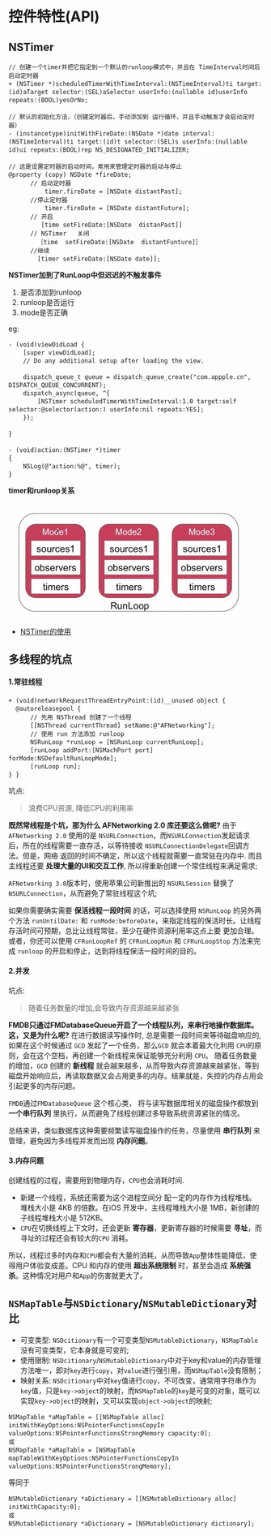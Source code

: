 # 控件特性(API)


## NSTimer
```
// 创建一个timer并把它指定到一个默认的runloop模式中，并且在 TimeInterval时间后 启动定时器
+ (NSTimer *)scheduledTimerWithTimeInterval:(NSTimeInterval)ti target:(id)aTarget selector:(SEL)aSelector userInfo:(nullable id)userInfo repeats:(BOOL)yesOrNo;

// 默认的初始化方法，（创建定时器后，手动添加到 运行循环，并且手动触发才会启动定时器）
- (instancetype)initWithFireDate:(NSDate *)date interval:(NSTimeInterval)ti target:(id)t selector:(SEL)s userInfo:(nullable id)ui repeats:(BOOL)rep NS_DESIGNATED_INITIALIZER;

// 这是设置定时器的启动时间，常用来管理定时器的启动与停止
@property (copy) NSDate *fireDate;
      // 启动定时器
          timer.fireDate = [NSDate distantPast];    
      //停止定时器
          timer.fireDate = [NSDate distantFuture];
      // 开启
         [time setFireDate:[NSDate  distanPast]]
      // NSTimer   关闭  
        ［time  setFireDate:[NSDate  distantFunture]］
      //继续
        [timer setFireDate:[NSDate date]];

```

**NSTimer加到了RunLoop中但迟迟的不触发事件**
1. 是否添加到runloop
2. runloop是否运行
3. mode是否正确


eg:
```
- (void)viewDidLoad {
    [super viewDidLoad];
    // Do any additional setup after loading the view.

    dispatch_queue_t queue = dispatch_queue_create("com.appple.cn", DISPATCH_QUEUE_CONCURRENT);
    dispatch_async(queue, ^{
        [NSTimer scheduledTimerWithTimeInterval:1.0 target:self selector:@selector(action:) userInfo:nil repeats:YES];
    });

}

- (void)action:(NSTimer *)timer
{
    NSLog(@"action:%@", timer);
}
```
**timer和runloop关系**

![timer和runloop关系](./resources/runloop与timer关系.png)

* [NSTimer的使用](https://www.jianshu.com/p/3ccdda0679c1)

## 多线程的坑点
#### 1.常驻线程
```
+ (void)networkRequestThreadEntryPoint:(id)__unused object {
  @autoreleasepool {
      // 先用 NSThread 创建了一个线程
      [[NSThread currentThread] setName:@"AFNetworking"];
      // 使用 run 方法添加 runloop
      NSRunLoop *runLoop = [NSRunLoop currentRunLoop];
      [runLoop addPort:[NSMachPort port] forMode:NSDefaultRunLoopMode];
      [runLoop run];
} }
```

坑点:
> 浪费CPU资源, 降低CPU的利用率

**既然常线程是个坑，那为什么 AFNetworking 2.0 库还要这么做呢?**
由于`AFNetworking 2.0` 使用的是 `NSURLConnection`，而`NSURLConnection`发起请求后，所在的线程需要一直存活，以等待接收 `NSURLConnectionDelegate`回调方法。但是，网络 返回的时间不确定，所以这个线程就需要一直常驻在内存中.
而且主线程还要 **处理大量的UI和交互工作**, 所以得重新创建一个常住线程来满足需求;

`AFNetworking 3.0`版本时，使用苹果公司新推出的 `NSURLSession` 替换了 `NSURLConnection`，从而避免了常驻线程这个坑;

如果你需要确实需要 **保活线程一段时间** 的话，可以选择使用 `NSRunLoop` 的另外两个方法 `runUntilDate:` 和 `runMode:beforeDate`，来指定线程的保活时⻓。让线程存活时间可预期，总比让线程常驻，至少在硬件资源利用率这点上要 更加合理。
或者，你还可以使用 `CFRunLoopRef` 的 `CFRunLoopRun` 和 `CFRunLoopStop` 方法来完成 `runloop` 的开启和停止，达到将线程保活一段时间的目的。

#### 2.并发
坑点:
> 随着任务数量的增加,会导致内存资源越来越紧张

**FMDB只通过FMDatabaseQueue开启了一个线程队列，来串行地操作数据库。这，又是为什么呢?**
在进行数据读写操作时, 总是需要一段时间来等待磁盘响应的, 如果在这个时候通过 `GCD` 发起了一个任务，那么`GCD` 就会本着最大化利用 `CPU`的原则，会在这个空档，再创建一个新线程来保证能够充分利用 `CPU`。
随着任务数量的增加，`GCD` 创建的 **新线程** 就会越来越多，从而导致内存资源越来越紧张，等到磁盘开始响应后，再读取数据又会占用更多的内存。结果就是，失控的内存占用会引起更多的内存问题。

`FMDB`通过`FMDatabaseQueue` 这个核心类， 将与读写数据库相关的磁盘操作都放到 **一个串行队列** 里执行，从而避免了线程创建过多导致系统资源紧张的情况。

总结来讲，类似数据库这种需要频繁读写磁盘操作的任务，尽量使用 **串行队列** 来管理，避免因为多线程并发而出现 **内存问题**。

#### 3.内存问题
创建线程的过程，需要用到物理内存，`CPU`也会消耗时间.
* 新建一个线程，系统还需要为这个进程空间分 配一定的内存作为线程堆栈。
堆栈大小是 4KB 的倍数。在iOS 开发中，主线程堆栈大小是 1MB，新创建的子线程堆栈大小是 512KB。
* `CPU`在切换线程上下文时，还会更新 **寄存器**，更新寄存器的时候需要 **寻址**，而寻址的过程还会有较大的`CPU` 消耗。

所以，线程过多时内存和`CPU`都会有大量的消耗，从而导致`App`整体性能降低，使得用户体验变成差。CPU 和内存的使用 **超出系统限制** 时，甚至会造成 **系统强杀**。这种情况对用户和`App`的伤害就更大了。

## `NSMapTable`与`NSDictionary`/`NSMutableDictionary`对比
* 可变类型: `NSDcitionary`有一个可变类型`NSMutableDictionary`，`NSMapTable`没有可变类型，它本身就是可变的;
* 使用限制: `NSDcitionary`/`NSMutableDictionary`中对于key和value的内存管理方法唯一，即对`key`进行`copy`，对`value`进行强引用，而`NSMapTable`没有限制；
* 映射关系: `NSDcitionary`中对`key`值进行`copy`，不可改变，通常用字符串作为`key`值，只是`key->object`的映射，而`NSMapTable`的`key`是可变的对象，既可以实现`key->object`的映射，又可以实现`object->object`的映射;

```
NSMapTable *aMapTable = [[NSMapTable alloc] initWithKeyOptions:NSPointerFunctionsCopyIn valueOptions:NSPointerFunctionsStrongMemory capacity:0];
或
NSMapTable *aMapTable = [NSMapTable mapTableWithKeyOptions:NSPointerFunctionsCopyIn valueOptions:NSPointerFunctionsStrongMemory];
```
等同于
```
NSMutableDictionary *aDictionary = [[NSMutableDictionary alloc] initWithCapacity:0];
或
NSMutableDictionary *aDictionary = [NSMutableDictionary dictionary];
```

